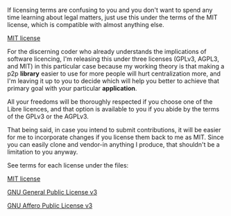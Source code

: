 If licensing terms are confusing to you and you don't want to spend any time
learning about legal matters, just use this under the terms of the MIT license, 
which is compatible with almost anything else.

[MIT license](./LICENSE)

For the discerning coder who already understands the implications of software licencing,
I'm releasing this under three licenses (GPLv3, AGPL3, and MIT) in this 
particular case because my working theory is that making a p2p **library** 
easier to use for more people will hurt centralization more, and I'm leaving it up 
to you to decide which will help you better to achieve that primary goal with 
your particular **application**.

All your freedoms will be thoroughly respected if you choose one of the Libre licences,
and that option is available to you if you abide by the terms of the GPLv3 or the AGPLv3.

That being said, in case you intend to submit contributions, it will be easier for
me to incorporate changes if you license them back to me as MIT.
Since you can easily clone and vendor-in anything I produce, that shouldn't be
a limitation to you anyway.

See terms for each license under the files:

[MIT license](./LICENSE)

[GNU General Public License v3](./LICENSE.gplv3)

[GNU Affero Public License v3](./LICENSE.agpl3)

